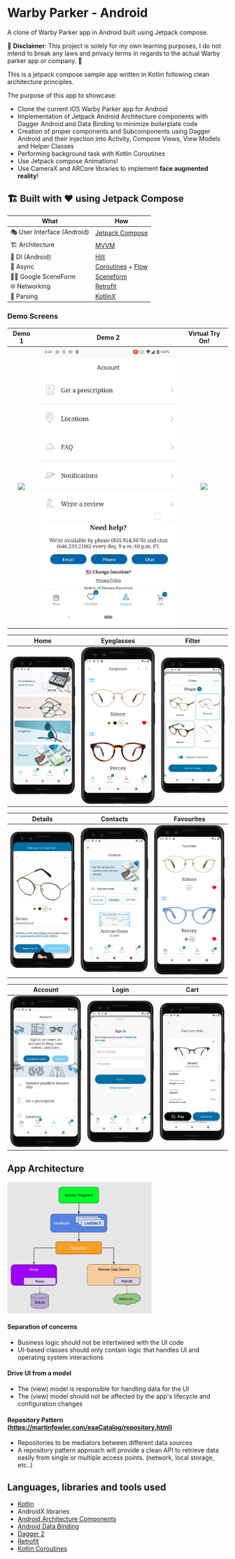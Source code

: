 # Warby Parker - Android

A clone of Warby Parker app in Android built using Jetpack compose.

🛑 **Disclaimer**: This project is solely for my own learning purposes, I do not intend to break any laws and privacy terms in regards to the actual Warby parker app or company. 🛑

This is a jetpack compose sample app written in Kotlin following clean architecture principles.

The purpose of this app to showcase:

- Clone the current iOS Warby Parker app for Android
- Implementation of Jetpack Android Architecture components with Dagger Android and Data Binding to minimize boilerplate code
- Creation of proper components and Subcomponents using Dagger Android and their injection into Activity, Compose Views, View Models and Helper Classes
- Performing background task with Kotlin Coroutines
- Use Jetpack compose Animations!
- Use CameraX and ARCore libraries to implement **face augmented reality**!

## 🏗️️ Built with ❤️ using Jetpack Compose

| What            | How                        |
|----------------	|------------------------------	|
| 🎭 User Interface (Android)   | [Jetpack Compose](https://developer.android.com/jetpack/compose)                |
| 🏗 Architecture    | [MVVM](https://developer.android.com/topic/architecture#data-layer)                            |
| 💉 DI (Android)                | [Hilt](https://developer.android.com/training/dependency-injection/hilt-android)                        |
| 🌊 Async            | [Coroutines](https://kotlinlang.org/docs/coroutines-overview.html) + [Flow](https://kotlin.github.io/kotlinx.coroutines/kotlinx-coroutines-core/kotlinx.coroutines.flow/-flow/)                |
| 👨‍💻 Google SceneForm | [Sceneform](https://github.com/SceneView/sceneview-android)
| 🌐 Networking        | [Retrofit](https://square.github.io/retrofit/)                        |
| 📄 Parsing            | [KotlinX](https://kotlinlang.org/docs/serialization.html)                            |

### Demo Screens

Demo 1 | Demo 2 | Virtual Try On!
:-------------------------:|:-------------------------:|:-------------------------:|
<img src="screenshots/wb1.gif" style="width:275"/> | <img src="screenshots/wb2.gif" style="width:275"/> | <img src="screenshots/virtual-try-on.gif" style="width:275"/> |

Home          | Eyeglasses     |  Filter |
:-------------------------:| :-------------------------:|:-------------------------: 
<img src="screenshots/home.png" width=275 />  | <img src="screenshots/glasses.png" width=275 />  |  <img src="screenshots/filter.png" width=275 />

Details | Contacts             |  Favourites 
:-------------------------:|:-------------------------:|:-------------------------: 
<img src="screenshots/detail.png" width=275 /> | <img src="screenshots/contacts.png" width=275 />  |  <img src="screenshots/favourites.png" width=275 /> | /> 
 
Account  | Login             |  Cart | 
:-------------------------:|:-------------------------:|:-------------------------:
 <img src="screenshots/account.png" width=275 />  | <img src="screenshots/login.png" width=275 />  |  <img src="screenshots/cart.png" width=275 /> |

## App Architecture

<img src="screenshots/mvvmarch.png" width="330" height="300"/>

#### Separation of concerns
- Business logic should not be intertwined with the UI code
- UI-based classes should only contain logic that handles UI and operating system interactions

#### Drive UI from a model
- The (view) model is responsible for handling data for the UI
- The (view) model should not be affected by the app's lifecycle and configuration changes


#### Repository Pattern (https://martinfowler.com/eaaCatalog/repository.html)
- Repositories to be mediators between different data sources
-  A repository pattern approach will provide a clean API to retrieve data easily from single or multiple access points. (network, local storage, etc..)


## Languages, libraries and tools used

- [Kotlin](https://kotlinlang.org/)
- AndroidX libraries
- [Android Architecture Components](https://developer.android.com/topic/libraries/architecture)
- [Android Data Binding](https://developer.android.com/topic/libraries/data-binding)
- [Dagger 2](https://github.com/google/dagger)
- [Retrofit](http://square.github.io/retrofit/)
- [Kotlin Coroutines](https://developer.android.com/kotlin/coroutines)

